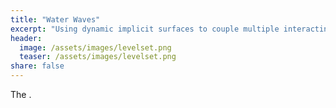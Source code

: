 ```yaml
---
title: "Water Waves"
excerpt: "Using dynamic implicit surfaces to couple multiple interacting fluid and solid phases."
header:
  image: /assets/images/levelset.png
  teaser: /assets/images/levelset.png
share: false
---
```


The .


